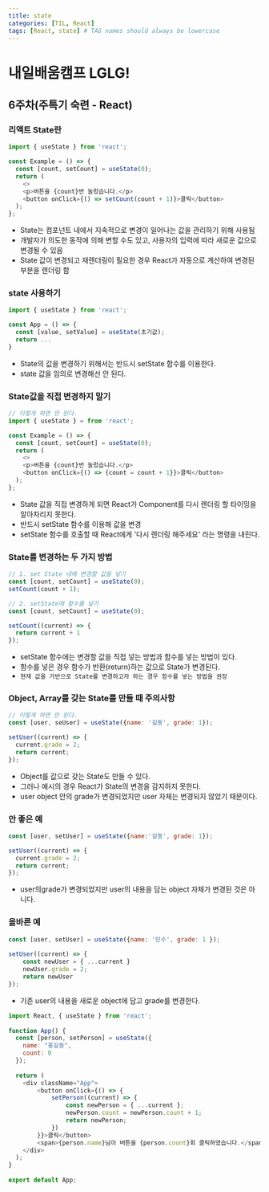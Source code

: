 ```yaml
---
title: state
categories: [TIL, React]
tags: [React, state] # TAG names should always be lowercase
---
```


# 내일배움캠프 LGLG!

## 6주차(주특기 숙련 - React)

### **리액트 State란**
```js
import { useState } from 'react';

const Example = () => {
  const [count, setCount] = useState(0);
  return (
    <>
    <p>버튼을 {count}번 눌렀습니다.</p>
    <button onClick={() => setCount(count + 1)}>클릭</button>
  );
};
```
- State는 컴포넌트 내에서 지속적으로 변경이 일어나는 값을 관리하기 위해 사용됨
- 개발자가 의도한 동작에 의해 변할 수도 있고, 사용자의 입력에 따라 새로운 값으로 변경될 수 있음
- State 값이 변경되고 재렌더링이 필요한 경우 React가 자동으로 계산하여 변경된 부분을 렌더링 함

### **state 사용하기**
```js
import { useState } from 'react';

const App = () => {
  const [value, setValue] = useState(초기값);
  return ...
}
```
- State의 값을 변경하기 위해서는 반드시 setState 함수를 이용한다.
- state 값을 임의로 변경해선 안 된다.

### **State값을 직접 변경하지 말기**
```js
// 이렇게 하면 안 된다.
import { useState } = from 'react';

const Example = () => {
  const [count, setCount] = useState(0);
  return (
    <> 
    <p>버튼을 {count}번 눌렀습니다.</p>
    <button onClick={() => {count = count + 1}}>클릭</button> 
  );
};
```
- State 값을 직접 변경하게 되면 React가 Component를 다시 렌더링 할 타이밍을 알아차리지 못한다.
- 반드시 setState 함수를 이용해 값을 변경
- setState 함수를 호출할 때 React에게 '다시 렌더링 해주세요' 라는 명령을 내린다.

### **State를 변경하는 두 가지 방법**
```js
// 1. set State 내에 변경할 값을 넣기
const [count, setCount] = useState(0);
setCount(count + 1);

// 2. setState에 함수를 넣기
const [count, setCount] = useState(0);

setCount((current) => {
  return current + 1
});
```
- setState 함수에는 변경할 값을 직접 넣는 방법과 함수를 넣는 방법이 있다.
- 함수를 넣은 경우 함수가 반환(return)하는 값으로 State가 변경된다.
- `현재 값을 가반으로 State를 변경하고자 하는 경우 함수를 넣는 방법을 권장`

### **Object, Array를 갖는 State를 만들 때 주의사항**
```js
// 이렇게 하면 안 된다.
const [user, seUser] = useState({name: '길동', grade: 1});

setUser((current) => {
  current.grade = 2; 
  return current;
});
```
- Object를 값으로 갖는 State도 만들 수 있다.
- 그러나 예시의 경우 React가 State의 변경을 감지하지 못한다.
- user object 안의 grade가 변경되었지만 user 자체는 변경되지 않았기 때문이다.

### **안 좋은 예**
```js
const [user, setUser] = useState({name:'길동', grade: 1});

setUser((current) => {
  current.grade = 2;
  return current;
});
```
- user의grade가 변경되었지만 user의 내용을 담는 object 자체가 변경된 것은 아니다.

### **올바른 예**
```js
const [user, setUser] = useState({name: '민수', grade: 1 });
 
setUser((current) => {
    const newUser = { ...current }
    newUser.grade = 2;
    return newUser
});
```
- 기존 user의 내용을 새로운 object에 담고 grade를 변경한다.

```js
import React, { useState } from 'react';
 
function App() {
  const [person, setPerson] = useState({
    name: "홍길동",
    count: 0
  });  
 
  return (
    <div className="App">
        <button onClick={() => {
            setPerson((current) => {
                const newPerson = { ...current };
                newPerson.count = newPerson.count + 1;
                return newPerson;
            })
        }}>클릭</button>
        <span>{person.name}님이 버튼을 {person.count}회 클릭하였습니다.</span>
    </div>
  );
}
 
export default App;
```